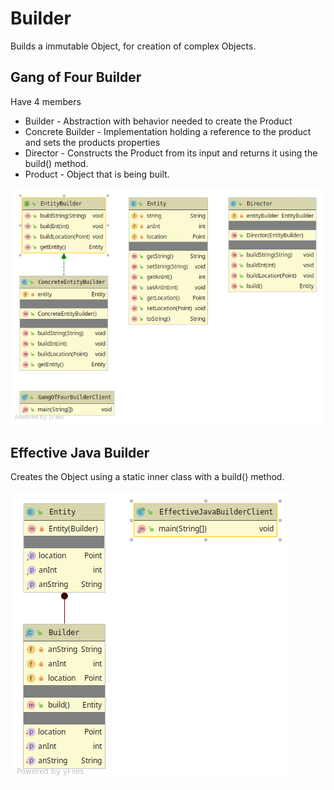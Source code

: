 # Builder
Builds a immutable Object, for creation of complex Objects.

## Gang of Four Builder
Have 4 members
* Builder - Abstraction with behavior needed to create the Product
* Concrete Builder - Implementation holding a reference to the product and sets the products properties
* Director - Constructs the Product from its input and returns it using the build() method.
* Product - Object that is being built.

![alt text](gang-of-four-builder.png)

## Effective Java Builder
Creates the Object using a static inner class with a build() method.

![alt text](effective-java-builder.png)
  
